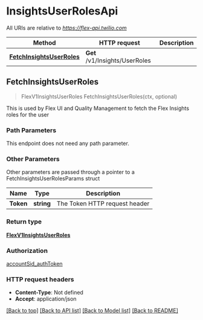 # InsightsUserRolesApi

All URIs are relative to *https://flex-api.twilio.com*

Method | HTTP request | Description
------------- | ------------- | -------------
[**FetchInsightsUserRoles**](InsightsUserRolesApi.md#FetchInsightsUserRoles) | **Get** /v1/Insights/UserRoles | 



## FetchInsightsUserRoles

> FlexV1InsightsUserRoles FetchInsightsUserRoles(ctx, optional)



This is used by Flex UI and Quality Management to fetch the Flex Insights roles for the user

### Path Parameters

This endpoint does not need any path parameter.

### Other Parameters

Other parameters are passed through a pointer to a FetchInsightsUserRolesParams struct


Name | Type | Description
------------- | ------------- | -------------
**Token** | **string** | The Token HTTP request header

### Return type

[**FlexV1InsightsUserRoles**](FlexV1InsightsUserRoles.md)

### Authorization

[accountSid_authToken](../README.md#accountSid_authToken)

### HTTP request headers

- **Content-Type**: Not defined
- **Accept**: application/json

[[Back to top]](#) [[Back to API list]](../README.md#documentation-for-api-endpoints)
[[Back to Model list]](../README.md#documentation-for-models)
[[Back to README]](../README.md)

